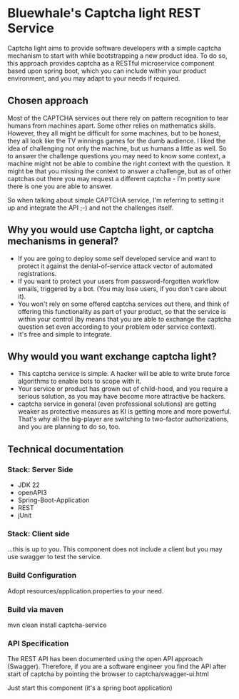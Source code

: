 # Bluewhale's Captcha light REST Service

Captcha light aims to provide software developers with a simple captcha mechanism to start with while bootstrapping a new
product idea. To do so, this approach provides captcha as a RESTful microservice component based upon spring boot, which you can
include within your product environment, and you may adapt to your needs if required.

## Chosen approach

Most of the CAPTCHA services out there rely on pattern recognition to tear humans from machines apart.
Some other relies on mathematics skills. However, they all might be difficult for some machines, but to 
be honest, they all look like the TV winnings games for the dumb audience. I liked the idea of challenging not
only the machine, but us humans a little as well. So to answer the challenge questions you may need to know some
context, a machine might not be able to combine the right context with the question. It might be that you missing the context to answer 
a challenge, but as of other captchas out there you may request a different captcha - I'm pretty sure there is one you are able to answer.   

So when talking about simple CAPTCHA service, I'm referring to setting it up and integrate the API ;-) and not the challenges itself. 


## Why you would use Captcha light, or captcha mechanisms in general?

* If you are going to deploy some self developed service and want to protect it against 
   the denial-of-service attack vector of automated registrations.
* If you want to protect your users from password-forgotten workflow emails, 
  triggered by a bot. (You may lose users, if you don't care about it).
* You won't rely on some offered captcha services out there, and think of offering this 
  functionality as part of your product, so that the service is within your control 
  (by means that you are able to exchange the captcha question set even according to 
  your problem oder service context).
* It's free and simple to integrate.



## Why would you want exchange captcha light?

* This captcha service is simple. A hacker will be able to write brute force algorithms
  to enable bots to scope with it.
* Your service or product has grown out of child-hood, and you require a serious solution, 
  as you may have become more attractive be hackers.
* captcha service in general (even professional solutions) are getting weaker as protective
   measures as KI is getting more and more powerful. That's why all the big-player are switching
   to two-factor authorizations, and you are planning to do so, too.


## Technical documentation

### Stack: Server Side

* JDK 22
* openAPI3 
* Spring-Boot-Application
* REST
* jUnit

### Stack: Client side

...this is up to you. This component does not include a client but you may use swagger
to test the service.


### Build Configuration
Adopt resources/application.properties to your need.

### Build via maven
mvn clean install captcha-service


### API Specification

The REST API has been documented using the open API approach (Swagger). Therefore, if you are 
a software engineer you find the API after start of captcha 
by pointing the browser to captcha/swagger-ui.html

Just start this component (it's a spring boot application)

